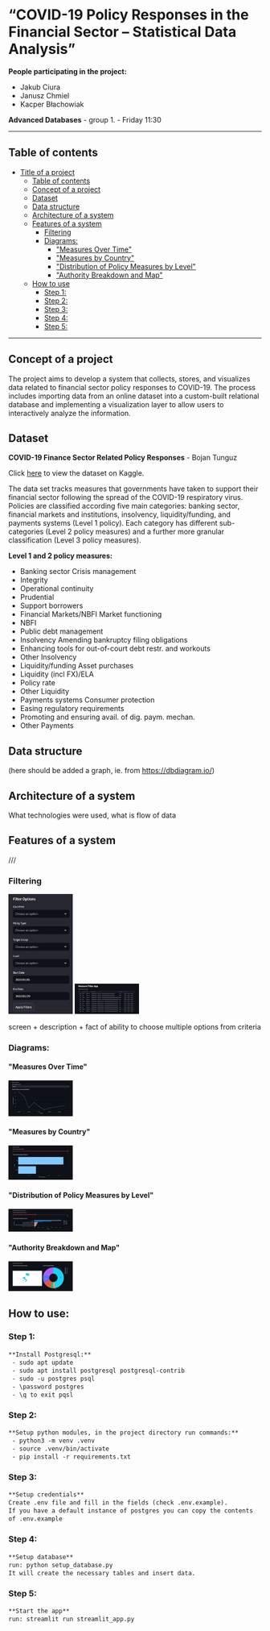 # “COVID-19 Policy Responses in the Financial Sector – Statistical Data Analysis” 

**People participating in the project:**
 - Jakub Ciura 
 - Janusz Chmiel
 - Kacper Błachowiak

  **Advanced Databases** - group 1. - Friday 11:30

----
## Table of contents
- [Title of a project](#title-of-a-project)
  - [Table of contents](#table-of-contents)
  - [Concept of a project](#concept-of-a-project)
  - [Dataset](#dataset)
  - [Data structure](#data-structure)
  - [Architecture of a system](#architecture-of-a-system)
  - [Features of a system](#features-of-a-system)
    - [Filtering](#filtering)
    - [Diagrams:](#diagrams)
      - ["Measures Over Time"](#measures-over-time)
      - ["Measures by Country"](#measures-by-country)
      - ["Distribution of Policy Measures by Level"](#distribution-of-policy-measures-by-level)
      - ["Authority Breakdown and Map"](#authority-breakdown-and-map)
  - [How to use](#how-to-use)
    - [Step 1:](#step-1)
    - [Step 2:](#step-2)
    - [Step 3:](#step-3)
    - [Step 4:](#step-4)
    - [Step 5:](#step-5)
---
## Concept of a project

The project aims to develop a system that collects, stores, and visualizes data related to financial sector policy responses to COVID-19. The process includes importing data from an online dataset into a custom-built relational database and implementing a visualization layer to allow users to interactively analyze the information. 

## Dataset

**COVID-19 Finance Sector Related Policy Responses** - Bojan Tunguz

Click [here](https://www.kaggle.com/datasets/tunguz/covid19-finance-sector-related-policy-responses/data) to view the dataset on Kaggle.


The data set tracks measures that governments have taken to support their financial sector following the spread of the COVID-19 respiratory virus. Policies are classified according five main categories: banking sector, financial markets and institutions, insolvency, liquidity/funding, and payments systems (Level 1 policy). Each category has different sub-categories (Level 2 policy measures) and a further more granular classification (Level 3 policy measures).


**Level 1 and 2 policy measures:**
   - Banking sector Crisis management
   - Integrity
   - Operational continuity
   - Prudential
   - Support borrowers
   - Financial Markets/NBFI Market functioning
   - NBFI
   - Public debt management
   - Insolvency Amending bankruptcy filing obligations
   - Enhancing tools for out-of-court debt restr. and workouts
   - Other Insolvency
   - Liquidity/funding Asset purchases
   - Liquidity (incl FX)/ELA
   - Policy rate
   - Other Liquidity
   - Payments systems Consumer protection
   - Easing regulatory requirements
   - Promoting and ensuring avail. of dig. paym. mechan.
   - Other Payments


## Data structure
(here should be added a graph, ie. from https://dbdiagram.io/)

## Architecture of a system
What technologies were used, what is flow of data


## Features of a system
///
### Filtering

<img src="IMG/FilterOptions.png" width="128"/>

<img src="IMG/MeasureFilter.png" width="128"/>


screen + description + fact of ability to choose multiple options from criteria

### Diagrams:

#### "Measures Over Time"

<img src="IMG/MeasuresOverTime.png" width="128"/>

#### "Measures by Country"

<img src="IMG/MeasuresByCountry.png" width="128"/>

#### "Distribution of Policy Measures by Level"

<img src="IMG/DistributionByLevel.png" width="128"/>

#### "Authority Breakdown and Map"

<img src="IMG/AuthorityBreakdownAndMap.png" width="128"/>


## How to use:

### Step 1: 
    **Install Postgresql:**
     - sudo apt update
     - sudo apt install postgresql postgresql-contrib
     - sudo -u postgres psql
     - \password postgres
     - \q to exit pqsl

### Step 2:
    **Setup python modules, in the project directory run commands:**
     - python3 -m venv .venv
     - source .venv/bin/activate
     - pip install -r requirements.txt

### Step 3:
    **Setup credentials**
    Create .env file and fill in the fields (check .env.example).
    If you have a default instance of postgres you can copy the contents of .env.example

### Step 4:
    **Setup database**
    run: python setup_database.py
    It will create the necessary tables and insert data.

### Step 5:
    **Start the app**
    run: streamlit run streamlit_app.py
